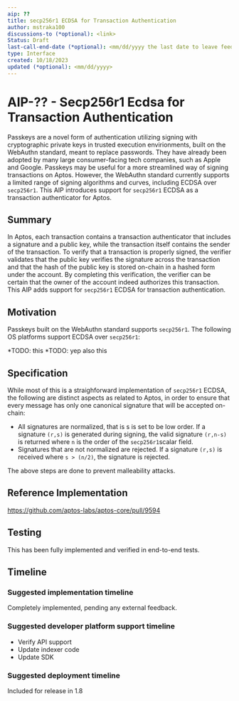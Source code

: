 ```yaml
---
aip: ??
title: secp256r1 ECDSA for Transaction Authentication
author: mstraka100
discussions-to (*optional): <link>
Status: Draft
last-call-end-date (*optional): <mm/dd/yyyy the last date to leave feedbacks and reviews>
type: Interface
created: 10/18/2023
updated (*optional): <mm/dd/yyyy>
---
```


# AIP-?? - Secp256r1 Ecdsa for Transaction Authentication

Passkeys are a novel form of authentication utilizing signing with cryptographic private keys in trusted execution envirionments, built on the WebAuthn standard, meant to replace passwords. 
They have already been adopted by many large consumer-facing tech companies, such as Apple and Google. 
Passkeys may be useful for a more streamlined way of signing transactions on Aptos.
However, the WebAuthn standard currently supports a limited range of signing algorithms and curves, including ECDSA over `secp256r1`.
This AIP introduces support for `secp256r1` ECDSA as a transaction authenticator for Aptos.

## Summary

In Aptos, each transaction contains a transaction authenticator that includes a signature and a public key, while the transaction itself contains the sender of the transaction. To verify that a transaction is properly signed, the verifier validates that the public key verifies the signature across the transaction and that the hash of the public key is stored on-chain in a hashed form under the account. By completing this verification, the verifier can be certain that the owner of the account indeed authorizes this transaction. This AIP adds support for `secp256r1` ECDSA for transaction authentication.

## Motivation

Passkeys built on the WebAuthn standard supports `secp256r1`. The following OS platforms support ECDSA over `secp256r1`:

*TODO: this
*TODO: yep also this

## Specification

While most of this is a straighforward implementation of `secp256r1` ECDSA, the following are distinct aspects as related to Aptos, in order to ensure that every message has only one canonical signature that will be accepted on-chain:

* All signatures are normalized, that is s is set to be low order. If a signature `(r,s)` is generated during signing, the valid signature `(r,n-s)` is returned where `n` is the order of the `secp256r1`scalar field.
* Signatures that are not normalized are rejected. If a signature `(r,s)` is received where `s > (n/2)`, the signature is rejected. 

The above steps are done to prevent malleability attacks. 

## Reference Implementation

https://github.com/aptos-labs/aptos-core/pull/9594

## Testing

This has been fully implemented and verified in end-to-end tests.

## Timeline

### Suggested implementation timeline

Completely implemented, pending any external feedback.

### Suggested developer platform support timeline

* Verify API support
* Update indexer code
* Update SDK

### Suggested deployment timeline

Included for release in 1.8
